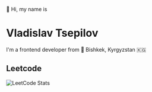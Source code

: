 👋 Hi, my name is
# Vladislav Tsepilov
I'm a frontend developer from 📍 Bishkek, Kyrgyzstan 🇰🇬

## Leetcode
![LeetCode Stats](https://leetcard.jacoblin.cool/pagyew?theme=light&font=Fira%20Code)
